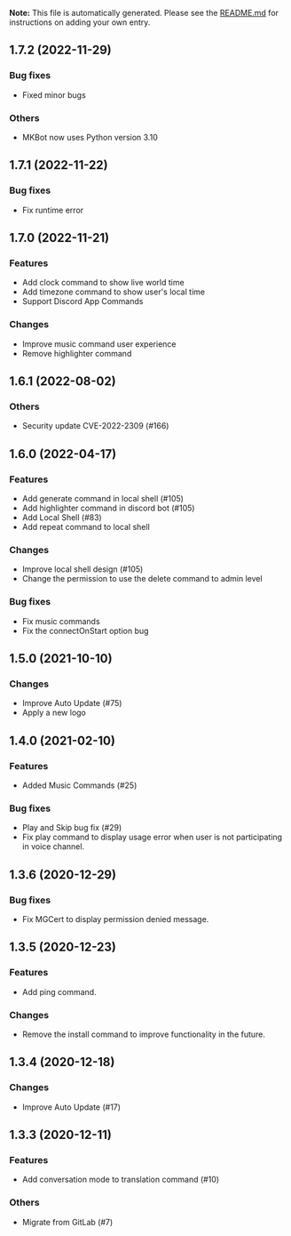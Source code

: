 **Note:** This file is automatically generated. Please see the [README.md](changelogs/README.md) for instructions on adding your own entry.

## 1.7.2 (2022-11-29)
### Bug fixes
* Fixed minor bugs


### Others
* MKBot now uses Python version 3.10


## 1.7.1 (2022-11-22)
### Bug fixes
* Fix runtime error


## 1.7.0 (2022-11-21)
### Features
* Add clock command to show live world time
* Add timezone command to show user's local time
* Support Discord App Commands


### Changes
* Improve music command user experience
* Remove highlighter command


## 1.6.1 (2022-08-02)
### Others
* Security update CVE-2022-2309 (#166)


## 1.6.0 (2022-04-17)
### Features
* Add generate command in local shell (#105)
* Add highlighter command in discord bot (#105)
* Add Local Shell (#83)
* Add repeat command to local shell


### Changes
* Improve local shell design (#105)
* Change the permission to use the delete command to admin level


### Bug fixes
* Fix music commands
* Fix the connectOnStart option bug


## 1.5.0 (2021-10-10)
### Changes
* Improve Auto Update (#75)
* Apply a new logo


## 1.4.0 (2021-02-10)
### Features
* Added Music Commands (#25)


### Bug fixes
* Play and Skip bug fix (#29)
* Fix play command to display usage error when user is not participating in voice channel.


## 1.3.6 (2020-12-29)
### Bug fixes
* Fix MGCert to display permission denied message.


## 1.3.5 (2020-12-23)
### Features
* Add ping command.


### Changes
* Remove the install command to improve functionality in the future.


## 1.3.4 (2020-12-18)
### Changes
* Improve Auto Update (#17)


## 1.3.3 (2020-12-11)
### Features
* Add conversation mode to translation command (#10)


### Others
* Migrate from GitLab (#7)
